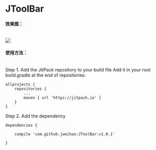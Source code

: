 # JToolBar
#### 效果图：<br><br>
![](https://raw.githubusercontent.com/jweihao/JToolBar/master/imgs/1.png)

#### 使用方法：<br><br>
Step 1. Add the JitPack repository to your build file 
Add it in your root build.gradle at the end of repositories:<br>
```
allprojects {
	repositories {
		...
		maven { url 'https://jitpack.io' }
	}
}
```

Step 2. Add the dependency<br>
```
dependencies {

	compile 'com.github.jweihao:JToolBar:v1.0.1'
	
}
```

  
